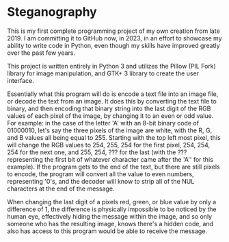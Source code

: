 # Steganography

This is my first complete programming project of my own creation from late 2019. I am committing it to GitHub now, in 2023, in an effort to showcase my ability to write code in Python, even though my skills have improved greatly over the past few years.

This project is written entirely in Python 3 and utilizes the Pillow (PIL Fork) library for image manipulation, and GTK+ 3 library to create the user interface.

Essentially what this program will do is encode a text file into an image file, or decode the text from an image.
It does this by converting the text file to binary, and then encoding that binary string into the last digit of the RGB values of each pixel of the image, by changing it to an even or odd value.
For example: in the case of the letter 'A' with an 8-bit binary code of 01000010, let's say the three pixels of the image are white, with the R, G, and B values all being equal to 255.
Starting with the top left most pixel, this will change the RGB values to 254, 255, 254 for the first pixel, 254, 254, 254 for the next one, and 255, 254, ??? for the last (with the ??? representing the first bit of whatever character came after the 'A'' for this example).
If the program gets to the end of the text, but there are still pixels to encode, the program will convert all the value to even numbers, representing '0's, and the decoder will know to strip all of the NUL characters at the end of the message.

When changing the last digit of a pixels red, green, or blue value by only a difference of 1, the difference is physically impossible to be noticed by the human eye, effectively hiding the message within the image, and so only someone who has the resulting image, knows there's a hidden code, and also has access to this program would be able to receive the message.
